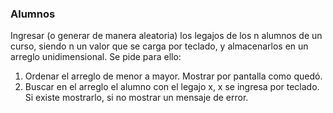 ### Alumnos
Ingresar (o generar de manera aleatoria) los legajos de los n alumnos de un curso, siendo n un valor que se carga por teclado, y almacenarlos en un arreglo unidimensional. Se pide para ello:

1. Ordenar el arreglo de menor a mayor. Mostrar por pantalla como quedó.
2. Buscar en el arreglo el alumno con el legajo x, x se ingresa por teclado. Si existe mostrarlo, si no mostrar un mensaje de error.
